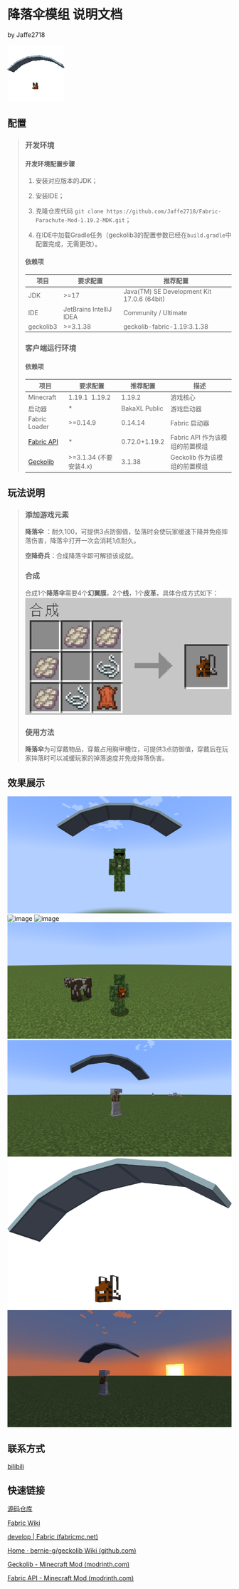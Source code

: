 # 降落伞模组 说明文档

by Jaffe2718

![image](src/main/resources/assets/parachute/icon.png)

## 配置

> ### 开发环境
> 
> #### 开发环境配置步骤
> 
> 1. 安装对应版本的JDK；
> 
> 2. 安装IDE；
> 
> 3. 克隆仓库代码 `git clone https://github.com/Jaffe2718/Fabric-Parachute-Mod-1.19.2-MDK.git`；
> 
> 4. 在IDE中加载Gradle任务（geckolib3的配置参数已经在`build.gradle`中配置完成，无需更改）。
> 
> #### 依赖项
> 
> | 项目        | 要求配置                    | 推荐配置                                       |
> | --------- | ----------------------- | ------------------------------------------ |
> | JDK       | >=17                    | Java(TM) SE Development Kit 17.0.6 (64bit) |
> | IDE       | JetBrains IntelliJ IDEA | Community / Ultimate                       |
> | geckolib3 | >=3.1.38                | geckolib-fabric-1.19:3.1.38                |
> 
> ### 客户端运行环境
> 
> #### 依赖项
> 
> | 项目                                                                                   | 要求配置                 | 推荐配置          | 描述                    |
> | ------------------------------------------------------------------------------------ | -------------------- | ------------- | --------------------- |
> | Minecraft                                                                            | 1.19.1  1.19.2 | 1.19.2        | 游戏核心                  |
> | 启动器                                                                                  | *                    | BakaXL Public | 游戏启动器                 |
> | Fabric Loader                                                                        | >=0.14.9             | 0.14.14       | Fabric 启动器            |
> | [Fabric API](https://modrinth.com/mod/fabric-apihttps://modrinth.com/mod/fabric-api) | *                    | 0.72.0+1.19.2 | Fabric API 作为该模组的前置模组 |
> | [Geckolib](https://modrinth.com/mod/geckolib)                                        | >=3.1.34 (不要安装4.x)   | 3.1.38        | Geckolib 作为该模组的前置模组   |

## 玩法说明

> ### 添加游戏元素
> 
> **降落伞** ：耐久100，可提供3点防御值，坠落时会使玩家缓速下降并免疫摔落伤害，降落伞打开一次会消耗1点耐久。
> 
> **空降奇兵**：合成降落伞即可解锁该成就。
> 
> ### 合成
> 
> 合成1个**降落伞**需要4个**幻翼膜**，2个**线**，1个**皮革**，具体合成方式如下：
> ![image](gallery/gallery_recipe_parachute.png)
> 
> ### 使用方法
> 
> **降落伞**为可穿戴物品，穿戴占用胸甲槽位，可提供3点防御值，穿戴后在玩家摔落时可以减缓玩家的掉落速度并免疫摔落伤害。

## 效果展示

![image](gallery/gallery_0.png)
![image](gallery/gallery_1.png)
![image](gallery/gallery_2.png)
![image](gallery/gallery_3.png)
![image](gallery/gallery_4.png)
![image](gallery/gallery_5.png)
![image](gallery/gallery_6.png)

## 联系方式

[bilibili](https://space.bilibili.com/1671742926)

## 快速链接

[源码仓库](https://github.com/Jaffe2718/Fabric-Parachute-Mod-1.19.2-MDK)

[Fabric Wiki](https://fabricmc.net/wiki/doku.php)

[develop | Fabric (fabricmc.net)](https://fabricmc.net/develop/)

[Home · bernie-g/geckolib Wiki (github.com)](https://github.com/bernie-g/geckolib/wiki/)

[Geckolib - Minecraft Mod (modrinth.com)](https://modrinth.com/mod/geckolib)

[Fabric API - Minecraft Mod (modrinth.com)](https://modrinth.com/mod/fabric-api)

